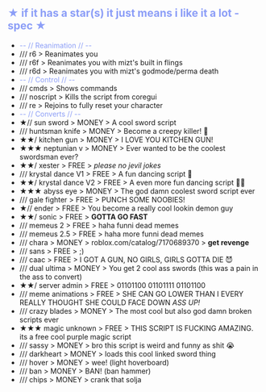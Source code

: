 <span style="color:#8c9ef7">★ if it has a star(s) it just means i like it a lot -spec ★</span>
-
-  <span style="color:#8c9ef7">-- // Reanimation // --</span>
-  /// r6 > Reanimates you
-  /// r6f > Reanimates you with mizt's built in flings
-  /// r6d > Reanimates you with mizt's godmode/perma death
-  <span style="color:#8c9ef7">-- // Control // --</span>
-  /// cmds > Shows commands
-  /// noscript > Kills the script from coregui
-  /// re > Rejoins to fully reset your character
-  <span style="color:#8c9ef7">-- // Converts // --</span>
-  ★// sun sword > MONEY > A cool sword script
-  /// huntsman knife > MONEY > Become a creepy killer! 👻
-  ★★/ kitchen gun > MONEY > I LOVE YOU KITCHEN GUN!
-  ★★★ neptunian v > MONEY > Ever wanted to be the coolest swordsman ever?
-  ★★/ xester > FREE > *please no jevil jokes*
-  /// krystal dance V1 > FREE > A fun dancing script 🕺
-  ★★/ krystal dance V2 > FREE > A even more fun dancing script 💃🕺
-  ★★★ abyss eye > MONEY > The god damn coolest sword script ever
-  /// gale fighter > FREE > PUNCH SOME NOOBIES!
-  ★// ender > FREE > You become a really cool lookin demon guy
-  ★★/ sonic > FREE > **GOTTA GO FAST**
-  /// memeus 2 > FREE > haha funni dead memes
-  /// memeus 2.5 > FREE > haha more funni dead memes
-  /// chara > MONEY > roblox.com/catalog/7170689370 > **get revenge**
-  /// sans > FREE > ;)
-  /// caac > FREE > I GOT A GUN, NO GIRLS, GIRLS GOTTA DIE 😈
-  /// dual ultima > MONEY > You get 2 cool ass swords (this was a pain in the ass to convert)
-  ★★/ server admin > FREE > 01101100 01101111 01101100
-  /// meme animations > FREE > SHE CAN GO LOWER THAN I EVERY REALLY THOUGHT SHE COULD FACE DOWN *ASS UP!*
-  /// crazy blades > MONEY > The most cool but also god damn broken scripts ever
-  ★★★ magic unknown > FREE > THIS SCRIPT IS FUCKING AMAZING. its a free cool purple magic script
-  /// sassy > MONEY > bro this script is weird and funny as shit 😭
-  /// darkheart > MONEY > loads this cool linked sword thing
-  /// hover > MONEY > wee! (light hoverboard)
-  /// ban > MONEY > BAN! (ban hammer)
-  /// chips > MONEY > crank that solja 
